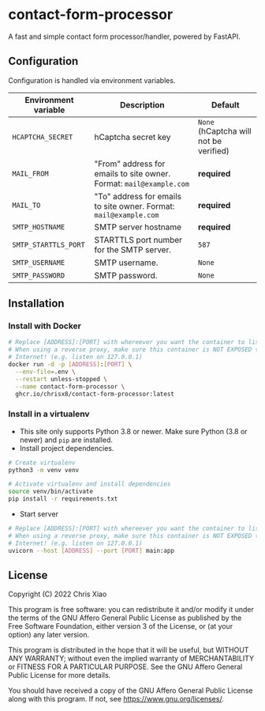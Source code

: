 # contact-form-processor

A fast and simple contact form processor/handler, powered by FastAPI.

## Configuration

Configuration is handled via environment variables.

| Environment variable | Description                                                         | Default                                |
| -------------------- | ------------------------------------------------------------------- | -------------------------------------- |
| `HCAPTCHA_SECRET`    | hCaptcha secret key                                                 | `None` (hCaptcha will not be verified) |
| `MAIL_FROM`          | "From" address for emails to site owner. Format: `mail@example.com` | **required**                           |
| `MAIL_TO`            | "To" address for emails to site owner. Format: `mail@example.com`   | **required**                           |
| `SMTP_HOSTNAME`      | SMTP server hostname                                                | **required**                           |
| `SMTP_STARTTLS_PORT` | STARTTLS port number for the SMTP server.                           | `587`                                  |
| `SMTP_USERNAME`      | SMTP username.                                                      | `None`                                 |
| `SMTP_PASSWORD`      | SMTP password.                                                      | `None`                                 |

## Installation

### Install with Docker

```bash
# Replace [ADDRESS]:[PORT] with whereever you want the container to listen at
# When using a reverse proxy, make sure this container is NOT EXPOSED to the
# Internet! (e.g. listen on 127.0.0.1)
docker run -d -p [ADDRESS]:[PORT] \
  --env-file=.env \
  --restart unless-stopped \
  --name contact-form-processor \
  ghcr.io/chrisx8/contact-form-processor:latest
```

### Install in a virtualenv

- This site only supports Python 3.8 or newer. Make sure Python (3.8 or newer)
  and `pip` are installed.
- Install project dependencies.

```bash
# Create virtualenv
python3 -m venv venv

# Activate virtualenv and install dependencies
source venv/bin/activate
pip install -r requirements.txt
```

- Start server

```bash
# Replace [ADDRESS]:[PORT] with whereever you want the container to listen at
# When using a reverse proxy, make sure this container is NOT EXPOSED to the
# Internet! (e.g. listen on 127.0.0.1)
uvicorn --host [ADDRESS] --port [PORT] main:app
```

## License

Copyright (C) 2022 Chris Xiao

This program is free software: you can redistribute it and/or modify it under the terms of the GNU Affero General Public
License as published by the Free Software Foundation, either version 3 of the License, or (at your option) any later
version.

This program is distributed in the hope that it will be useful, but WITHOUT ANY WARRANTY; without even the implied
warranty of MERCHANTABILITY or FITNESS FOR A PARTICULAR PURPOSE. See the GNU Affero General Public License for more
details.

You should have received a copy of the GNU Affero General Public License along with this program. If not, see
<https://www.gnu.org/licenses/>.
